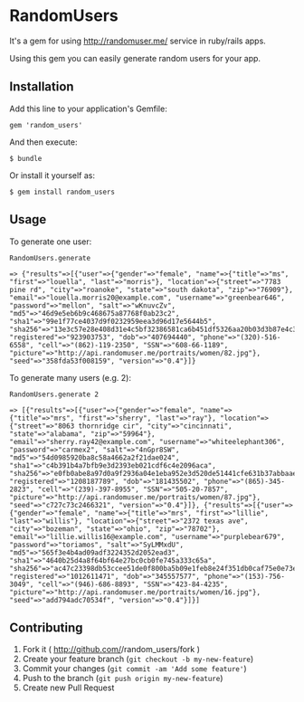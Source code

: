 # RandomUsers

  It's a gem for using http://randomuser.me/ service in ruby/rails apps.

  Using this gem you can easily generate random users for your app.

## Installation

Add this line to your application's Gemfile:

    gem 'random_users'

And then execute:

    $ bundle

Or install it yourself as:

    $ gem install random_users

## Usage

To generate one user:

 	RandomUsers.generate
 
 	=> {"results"=>[{"user"=>{"gender"=>"female", "name"=>{"title"=>"ms", "first"=>"louella", "last"=>"morris"}, "location"=>{"street"=>"7783 pine rd", "city"=>"roanoke", "state"=>"south dakota", "zip"=>"76909"}, "email"=>"louella.morris20@example.com", "username"=>"greenbear646", "password"=>"mellon", "salt"=>"wKnuvcZv", "md5"=>"46d9e5eb6b9c468675a87768f0ab23c2", "sha1"=>"99e1f77ce4037d9f0232959eea3d96d17e5644b5", "sha256"=>"13e3c57e28e408d31e4c5bf32386581ca6b451df5326aa20b03d3b87e4c3ce57", "registered"=>"923903753", "dob"=>"407694440", "phone"=>"(320)-516-6558", "cell"=>"(862)-119-2350", "SSN"=>"608-66-1189", "picture"=>"http://api.randomuser.me/portraits/women/82.jpg"}, "seed"=>"358fda53f008159", "version"=>"0.4"}]} 

To generate many users (e.g. 2):

	RandomUsers.generate 2
 
 	=> [{"results"=>[{"user"=>{"gender"=>"female", "name"=>{"title"=>"mrs", "first"=>"sherry", "last"=>"ray"}, "location"=>{"street"=>"8063 thornridge cir", "city"=>"cincinnati", "state"=>"alabama", "zip"=>"59964"}, "email"=>"sherry.ray42@example.com", "username"=>"whiteelephant306", "password"=>"carmex2", "salt"=>"4nGpr8SW", "md5"=>"54d0985920ba8c58a4662a2f21dae024", "sha1"=>"c4b391b4a7bfb9e3d2393eb021cdf6c4e2096aca", "sha256"=>"e0fb0abe8a97d0a9f2936a04e1eba952e3d520de51441cfe631b37abbaae7a77", "registered"=>"1208187789", "dob"=>"181435502", "phone"=>"(865)-345-2823", "cell"=>"(239)-397-8955", "SSN"=>"505-20-7857", "picture"=>"http://api.randomuser.me/portraits/women/87.jpg"}, "seed"=>"c727c73c2466321", "version"=>"0.4"}]}, {"results"=>[{"user"=>{"gender"=>"female", "name"=>{"title"=>"mrs", "first"=>"lillie", "last"=>"willis"}, "location"=>{"street"=>"2372 texas ave", "city"=>"bozeman", "state"=>"ohio", "zip"=>"78702"}, "email"=>"lillie.willis16@example.com", "username"=>"purplebear679", "password"=>"toriamos", "salt"=>"SyLMMxdU", "md5"=>"565f3e4b4ad09adf3224352d2052ead3", "sha1"=>"4640b25d4a8f64bf64e27bc0cb0fe745a333c65a", "sha256"=>"ac47c23398db53ccee51de0f800ba5b09e1feb8e24f351db0caf75e0e73eac3c", "registered"=>"1012611471", "dob"=>"345557577", "phone"=>"(153)-756-3049", "cell"=>"(946)-686-8893", "SSN"=>"423-84-4235", "picture"=>"http://api.randomuser.me/portraits/women/16.jpg"}, "seed"=>"add794adc70534f", "version"=>"0.4"}]}] 

## Contributing

1. Fork it ( http://github.com/<my-github-username>/random_users/fork )
2. Create your feature branch (`git checkout -b my-new-feature`)
3. Commit your changes (`git commit -am 'Add some feature'`)
4. Push to the branch (`git push origin my-new-feature`)
5. Create new Pull Request

